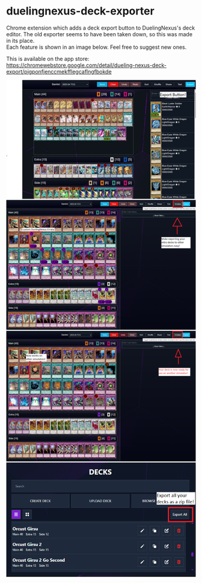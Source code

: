 # duelingnexus-deck-exporter
Chrome extension which adds a deck export button to DuelingNexus's deck editor. The old exporter seems to have been taken down, so this was made in its place.<br />
Each feature is shown in an image below. Feel free to suggest new ones.

This is available on the app store: https://chromewebstore.google.com/detail/dueling-nexus-deck-export/pjgponfjenccmekfflegcaflngfbokde

![Demo](images/duelingnexus-deck-exporter-sample.jpg)
![ErrataDemoBefore](images/duelingnexus_deck_exporter_errata_toggle_before.PNG)
![ErrataDemoAfter](images/duelingnexus_deck_exporter_errata_toggle_after.PNG)
![ExportAll](images/export_all.PNG)
